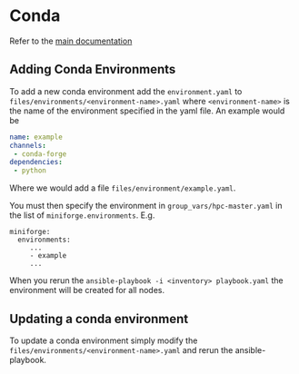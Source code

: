 # Conda

Refer to the [main documentation](https://docs.conda.io/en/latest/)

## Adding Conda Environments

To add a new conda environment add the `environment.yaml` to
`files/environments/<environment-name>.yaml` where
`<environment-name>` is the name of the environment specified in the
yaml file. An example would be 

```yaml
name: example
channels:
 - conda-forge
dependencies:
 - python
```

Where we would add a file `files/environment/example.yaml`.

You must then specify the environment in `group_vars/hpc-master.yaml`
in the list of `miniforge.environments`. E.g.

```
miniforge:
  environments:
     ...
     - example
     ...
```

When you rerun the `ansible-playbook -i <inventory> playbook.yaml` the
environment will be created for all nodes.

## Updating a conda environment

To update a conda environment simply modify the
`files/environments/<environment-name>.yaml` and rerun the
ansible-playbook.
